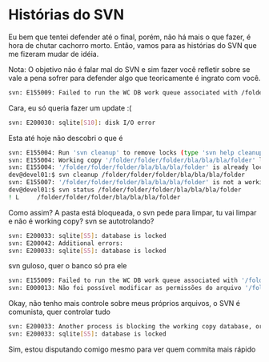 # Histórias do SVN

Eu bem que tentei defender até o final, porém, não há mais o que fazer, é hora de chutar cachorro morto. Então, vamos para as histórias do SVN que me fizeram mudar de idéia.

Nota: O objetivo não é falar mal do SVN e sim fazer você refletir sobre se vale a pena sofrer para defender algo que teoricamente é ingrato com você.

```bash
svn: E155009: Failed to run the WC DB work queue associated with /folder/bla/bla/bla/folder/file.php
```
Cara, eu só queria fazer um update :(

```bash
svn: E200030: sqlite[S10]: disk I/O error
```
Esta até hoje não descobri o que é

```bash
svn: E155004: Run 'svn cleanup' to remove locks (type 'svn help cleanup' for details)
svn: E155004: Working copy '/folder/folder/folder/bla/bla/bla/folder' locked.
svn: E155004: '/folder/folder/folder/bla/bla/bla/folder' is already locked.
dev@devel01:$ svn cleanup /folder/folder/folder/bla/bla/bla/folder
svn: E155007: '/folder/folder/folder/bla/bla/bla/folder' is not a working copy
dev@devel01:$ svn status /folder/folder/folder/bla/bla/bla/folder
! L     /folder/folder/folder/bla/bla/bla/folder
```
Como assim? A pasta está bloqueada, o svn pede para limpar, tu vai limpar e não é working copy? svn se autotrolando?

```bash
svn: E200033: sqlite[S5]: database is locked
svn: E200042: Additional errors:
svn: E200033: sqlite[S5]: database is locked
```
svn guloso, quer o banco só pra ele

```bash
svn: E155009: Failed to run the WC DB work queue associated with '/folder/folder/folder/bla/bla/bla/', work item 1178 (file-commit bla/MyAwesomeClass.php)
svn: E000013: Não foi possível modificar as permissões do arquivo '/folder/folder/folder/bla/bla/bla/bla/MyAwesomeClass.php': Permissão negada
```
Okay, não tenho mais controle sobre meus próprios arquivos, o SVN é comunista, quer controlar tudo

```bash
svn: E200033: Another process is blocking the working copy database, or the underlying filesystem does not support file locking; if the working copy is on a network filesystem, make sure file locking has been enabled on the file server
svn: E200033: sqlite[S5]: database is locked
```
Sim, estou disputando comigo mesmo para ver quem commita mais rápido

